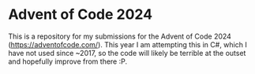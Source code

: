 # Advent of Code 2024

This is a repository for my submissions for the Advent of Code 2024 (https://adventofcode.com/).
This year I am attempting this in C#, which I have not used since ~2017, so the code will likely be terrible at the outset and hopefully improve from there :P.